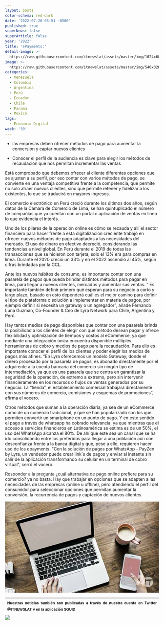 ```yaml
---
layout: posts
color-schema: red-dark
date: '2022-07-26 05:51 -0500'
published: true
superNews: false
superArticle: false
year: '2022'
title: 'ePayments:'
detail-image: >-
  https://raw.githubusercontent.com/itnewslat/assets/master/img/1024x680/Ecommerce-g.jpg
image: >-
  https://raw.githubusercontent.com/itnewslat/assets/master/img/540x320/Ecommerce-p.jpg
categories:
  - Venezuela
  - Colombia
  - Argentina
  - Perú
  - Ecuador
  - Chile
  - Panama
  - Mexico
tags:
  - Economía Digital
week: '30'
---
```

- las empresas deben ofrecer métodos de pago para aumentar la conversión y captar nuevos clientes

- Conocer el perfil de la audiencia es clave para elegir los métodos de recaudación que nos permitan incrementar las ventas

Está comprobado que debemos ofrecer al cliente diferentes opciones que se ajusten a su perfil, por eso contar con varios métodos de pago, se convierte en una ventaja competitiva frente a la competencia, que permite no solo atraer nuevos clientes, sino que permite retener y fidelizar a los existentes, lo que se traducirá en mayores ingresos.

El comercio electrónico en Perú creció durante los últimos dos años, según datos de la Cámara de Comercio de Lima, se han quintuplicado el número de compañías que ya cuentan con un portal o aplicación de ventas en línea lo que evidencia el interés.

Uno de los pilares de la operación online es cómo se recauda y allí el sector financiero para hacer frente a esta digitalización creciente trabajó en ofrecer nuevos métodos de pago adaptados a las necesidades del mercado. El uso de dinero en efectivo decreció, considerando las tendencias a nivel global. En Perú durante el 2019 de todas las transacciones que se hicieron con tarjeta, solo el 13% era para compras en línea. Durante el 2020 creció un 33% y en el 2022 ascendió al 45%, según cifras brindadas por la CCL.

Ante los nuevos hábitos de consumo, es importante contar con una pasarela de pagos que pueda brindar distintos métodos para pagar en línea, para llegar a nuevos clientes, mercados y aumentar sus ventas. “ Es importante también definir primero qué esperan para su negocio a corto y largo plazo, basado en esto dependerá cuál es el mejor camino para definir el tipo de plataforma o solución a implementar en materia de pagos, por ejemplo definir si necesita un gateway o un agregador”, añade Fernando Luna Guzman, Co-Founder & Ceo de Lyra Network para Chile, Argentina y Perú.

Hay tantos medios de pago disponibles que contar con una pasarela brinda la posibilidad a los clientes de elegir con qué método desean pagar y ofrece flexibilidad y optimización de tiempos y costos al eCommerce, ya que mediante una integración única encuentra disponible múltiples herramientas de cobro y medios de pago para la recaudación. Para ello es importante conocer el perfil de los clientes y poder elegir los medios de pagos más afines. “En Lyra oferecemos un modelo Gateway, donde el dinero procesado por la pasarela de pagos, es abonado directamente por el adquirente a la cuenta bancaria del comercio sin ningún tipo de intermediación, ya que es una pasarela que se centra en garantizar la seguridad de la operación, de extremo a extremo, pero sin intervenir financieramente en los recursos o flujos de ventas generados por su negocio. La “tienda”, el establecimiento comercial trabajará directamente con sus números de comercio, comisiones y esquemas de promociones”, afirma el vocero.

Otros métodos que suman a la operación diaria, ya sea de un eCommerce como de un comercio tradicional, y que se han popularizado son los que permiten convertir un smartphone en un punto de pago. Y en este sentido el pago a través de whatsapp ha cobrado relevancia, ya que mientras que el acceso a servicios financieros en Latinoamérica se estima es de un 50%, el uso del WhatsApp alcanza el 80%. De ahí que este sea un canal que se ha ido consolidando entre los preferidos para llegar a una población aún con desconfianza frente a la banca digital y que, pese a ello, requieren hacer uso de los epayments. "Con la solución de pagos por WhatsApp - PayZen by Lyra, un vendedor puede crear link´s de pagos y enviar al instante sin salir de la aplicación transformando su celular en un terminal de cobro virtual", cerró el vocero.

Responder a la pregunta ¿cuál alternativa de pago online prefiere para su comercio? ya no basta. Hay que trabajar en opciones que se adapten a las necesidades de las empresas (online u offline), pero atendiendo el perfil del consumidor para seleccionar opciones que permitan aumentar la conversión, la recurrencia de pagos y captación de nuevos clientes.

![](https://raw.githubusercontent.com/itnewslat/assets/master/img/540x320/Ecommerce-p.jpg)

<table style="height: 42px;" width="569">
<tbody>
<tr>
<td style="text-align: justify;"><sub><strong>Nuestras noticias también son publicadas a través de nuestra cuenta en Twitter <a href="https://twitter.com/itnewslat?lang=es">@ITNEWSLAT</a> y en la aplicación <a href="https://squidapp.co/en/">SQUID</a></strong></sub></td>
</tr>
</tbody>
</table>

<img src="https://tracker.metricool.com/c3po.jpg?hash=56f88a41e39ab42c063cc51676587a04"/>